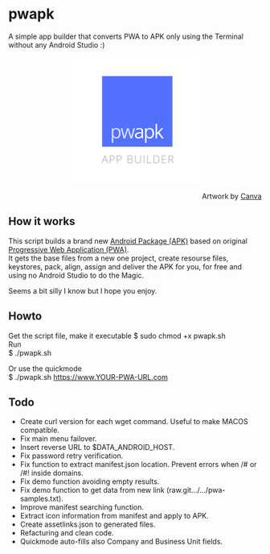 # pwapk
A simple app builder that converts PWA to APK only using the Terminal without any Android Studio :)
<br />
<p align="center"><img src="https://raw.githubusercontent.com/saymoncoppi/pwapk/master/pwapk.png" height="50%" width="50%"></p>
<div align="right">Artwork by <a href="https://www.canva.com/">Canva</a></div>

## How it works
This script builds a brand new <a href="https://en.wikipedia.org/wiki/Android_application_package">Android Package (APK)</a> based on original <a href="https://en.wikipedia.org/wiki/Progressive_web_application">Progressive Web Application (PWA)</a>. \
It gets the base files from a new one project, create resourse files, keystores, pack, align, assign and deliver the APK for you, for free and using no Android Studio to do the Magic.

Seems a bit silly I know but I hope you enjoy. 

## Howto
Get the script file, make it executable
$ sudo chmod +x pwapk.sh \
Run \
$ ./pwapk.sh

Or use the quickmode \
$ ./pwapk.sh https://www.YOUR-PWA-URL.com

## Todo
- Create curl version for each wget command. Useful to make MACOS compatible.
- Fix main menu failover.
- Insert reverse URL to $DATA_ANDROID_HOST.
- Fix password retry verification.
- Fix function to extract manifest.json location. Prevent errors when /# or /#! inside domains.
- Fix demo function avoiding empty results.
- Fix demo function to get data from new link (raw.git.../.../pwa-samples.txt).
- Improve manifest searching function.
- Extract icon information from manifest and apply to APK.
- Create assetlinks.json to generated files.
- Refacturing and clean code.
- Quickmode auto-fills also Company and Business Unit fields.

